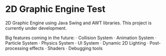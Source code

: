 # 2D Graphic Engine Test
2D Graphic Engine using Java Swing and AWT libraries.
This project is currently under development.

Big features coming in the future:
· Collision System
· Animation System
· Particle System
· Physics System
· UI System
· Dynamic 2D Lighting
· Post-processing effects
· Shaders
· Debugging tools


